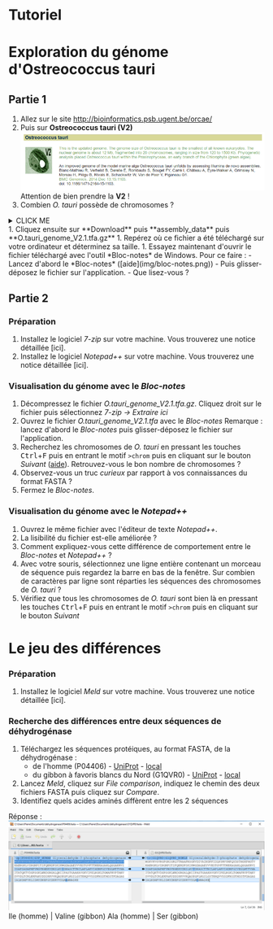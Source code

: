 # Tutoriel

# Exploration du génome d'Ostreococcus tauri

## Partie 1

1. Allez sur le site <http://bioinformatics.psb.ugent.be/orcae/>
1. Puis sur **Ostreococcus tauri (V2)**
    ![](img/tauri_V2.png)
    Attention de bien prendre la **V2** !
1. Combien *O. tauri* possède de chromosomes ?
<details><summary>CLICK ME</summary>
<p>
Il y a 20 chromosomes

```python
print("hello world!")
```

</p>
</details>
1. Cliquez ensuite sur **Download** puis **assembly_data** puis **O.tauri_genome_V2.1.tfa.gz**
1. Repérez où ce fichier a été téléchargé sur votre ordinateur et déterminez sa taille.
1. Essayez maintenant d'ouvrir le fichier téléchargé avec l'outil *Bloc-notes* de Windows. Pour ce faire :
    - Lancez d'abord le *Bloc-notes* ([aide](img/bloc-notes.png))
    - Puis glisser-déposez le fichier sur l'application.
    - Que lisez-vous ?


## Partie 2

### Préparation

1. Installez le logiciel *7-zip* sur votre machine. Vous trouverez une notice détaillée [ici].
1. Installez le logiciel *Notepad++* sur votre machine. Vous trouverez une notice détaillée [ici].


### Visualisation du génome avec le *Bloc-notes*

1. Décompressez le fichier *O.tauri_genome_V2.1.tfa.gz*. Cliquez droit sur le fichier puis sélectionnez *7-zip -> Extraire ici*
1. Ouvrez le fichier *O.tauri_genome_V2.1.tfa* avec le *Bloc-notes*
    Remarque : lancez d'abord le *Bloc-notes* puis glisser-déposez le fichier sur l'application.
1. Recherchez les chromosomes de *O. tauri* en pressant les touches <kbd>Ctrl</kbd>+<kbd>F</kbd> puis en entrant le motif `>chrom` puis en cliquant sur le bouton *Suivant* ([aide](img/recherche_bloc-notes.png)).
    Retrouvez-vous le bon nombre de chromosomes ?
1. Observez-vous un truc *curieux* par rapport à vos connaissances du format FASTA ?
1. Fermez le *Bloc-notes*.


### Visualisation du génome avec le *Notepad++*

1. Ouvrez le même fichier avec l'éditeur de texte *Notepad++*.
1. La lisibilité du fichier est-elle améliorée ?
1. Comment expliquez-vous cette différence de comportement entre le *Bloc-notes* et *Notepad++* ?
1. Avec votre souris, sélectionnez une ligne entière contenant un morceau de séquence puis regardez la barre en bas de la fenêtre.
    Sur combien de caractères par ligne sont réparties les séquences des chromosomes de *O. tauri* ?
1. Vérifiez que tous les chromosomes de *O. tauri* sont bien là en pressant les touches <kbd>Ctrl</kbd>+<kbd>F</kbd> puis en entrant le motif `>chrom` puis en cliquant sur le bouton *Suivant*


# Le jeu des différences

### Préparation

1. Installez le logiciel *Meld* sur votre machine. Vous trouverez une notice détaillée [ici].

### Recherche des différences entre deux séquences de déhydrogénase

1. Téléchargez les séquences protéiques, au format FASTA, de la déhydrogénase :
    - de l'homme (P04406) - [UniProt](https://www.uniprot.org/uniprot/P04406) - [local](files/P04406.fasta)
    - du gibbon à favoris blancs du Nord (G1QVR0) -  [UniProt](https://www.uniprot.org/uniprot/G1QVR0) - [local](files/G1QVR0.fasta)
1. Lancez *Meld*, cliquez sur *File comparison*, indiquez le chemin des deux fichiers FASTA puis cliquez sur *Compare*.
1. Identifiez quels acides aminés diffèrent entre les 2 séquences

Réponse :
![](img/meld_dehydrogenase.png)
Ile (homme) | Valine (gibbon)
Ala (homme) | Ser (gibbon)
